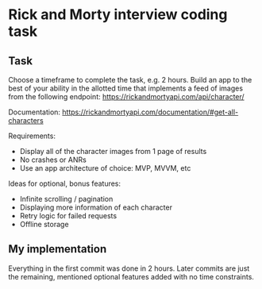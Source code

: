 # Rick and Morty interview coding task

## Task
Choose a timeframe to complete the task, e.g. 2 hours. Build an app to the best of your ability in the allotted time that implements a feed of images from the following endpoint: https://rickandmortyapi.com/api/character/

Documentation: https://rickandmortyapi.com/documentation/#get-all-characters

Requirements:
- Display all of the character images from 1 page of results
- No crashes or ANRs
- Use an app architecture of choice: MVP, MVVM, etc

Ideas for optional, bonus features:
- Infinite scrolling / pagination
- Displaying more information of each character
- Retry logic for failed requests
- Offline storage

## My implementation
Everything in the first commit was done in 2 hours. Later commits are just the remaining, mentioned optional features added with no time constraints.
